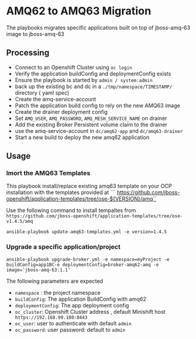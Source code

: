 # AMQ62 to AMQ63 Migration

The playbooks migrates specific applications built on top of jboss-amq-63 image  to jboss-amq-63

## Processing
* Connect to an Openshift Cluster using ```oc login```
* Verify the application buildConfig and deploymentConfig exists
* Ensure the playbook is started by ```admin / system:admin```
* back up  the existing bc and dc in a ```./tmp/namespace/TIMESTAMP/``` directory ( yaml spec)
* Create the amq-service-account
* Patch the application build config to rely on the new AMQ63 image
* Create the drainer deployment config
* Set ```AMQ_USER```, ```AMQ_PASSWORD```, ```AMQ_MESH_SERVICE_NAME``` on drainer
* Add the existing Broker Persistent volume claim to the drainer
* use the  amq-service-account in  ```dc/amq62-app``` and ```dc/amq63-drainer``` 
* Start a new build to deploy the new amq62 application 


## Usage

### Imort the AMQ63 Templates
This playbook install/replace existing amq63 template on your OCP installation with the templates provided at 
  ``` https://github.com/jboss-openshift/application-templates/tree/ose-${VERSION}/amq``

 Use the following command to install tempaltes from ```https://github.com/jboss-openshift/application-templates/tree/ose-v1.4.5/amq```

  ```ansible-playbook update-amq63-templates.yml -e version=1.4.5```

### Upgrade a specific application/project

  ```ansible-playbook upgrade-broker.yml -e namespace=myProject -e buildConfig=app1BC-e deploymentConfig=broker-amq62-amq -e image='jboss-amq-63:1.1' ```

The following parameters are expected
* ```namespace``` : the project namespace 
* ```buildConfig```: The application BuildConfig with amq62
* ```deploymentConfig```: The app deployment config
* ```oc_cluster```: Openshift Cluster address , default Minishift host  ``` https://192.168.99.100:8443```
* ```oc_user```: user to authenticate with   default ```admin```
* ```oc_password```: user password: default to ```admin``` 
